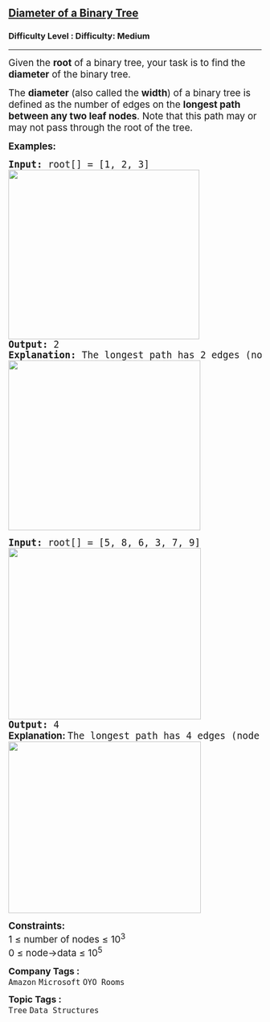 <h2><a href="https://www.geeksforgeeks.org/problems/diameter-of-binary-tree/1">Diameter of a Binary Tree</a></h2><h3>Difficulty Level : Difficulty: Medium</h3><hr><div class="problems_problem_content__Xm_eO"><p><span style="font-size: 14pt;">Given the <strong>root</strong> of a binary tree, your task is to find the <strong>diameter</strong> of the binary tree.</span></p>
<p><span style="font-size: 14pt;">The <strong data-start="279" data-end="291">diameter</strong> (also called the <strong data-start="309" data-end="318">width</strong>) of a binary tree is defined as the number of edges on the <strong data-start="378" data-end="421">longest path between any two leaf nodes</strong>. Note that this path may or may not pass through the root of the tree.</span></p>
<p><span style="font-size: 14pt;"><strong>Examples:</strong></span></p>
<pre><span style="font-size: 14pt;"><strong>Input: </strong>root[] = [1, 2, 3]<br><img src="https://media.geeksforgeeks.org/img-practice/prod/addEditProblem/897090/Web/Other/blobid0_1748677796.png" alt="" width="380" height="337">
<strong>Output: </strong>2<br><strong>Explanation: </strong>The longest path has 2 edges (node 2 -&gt; node 1 -&gt; node 3).<br><img src="https://media.geeksforgeeks.org/img-practice/prod/addEditProblem/897090/Web/Other/blobid1_1748677796.png" alt="" width="382" height="338"></span></pre>
<pre><span style="font-size: 14pt;"><strong>Input: </strong><span class="hljs-string">root[]</span> <span class="hljs-string">=</span> [<span class="hljs-number">5</span>, <span class="hljs-number">8</span>, <span class="hljs-number">6</span>, <span class="hljs-number">3</span>, <span class="hljs-number">7</span>, <span class="hljs-number">9</span>]<br><img src="https://media.geeksforgeeks.org/img-practice/prod/addEditProblem/897090/Web/Other/blobid2_1748677797.png" alt="" width="383" height="341">
<strong>Output: </strong>4</span><br><span style="font-size: 14pt;"><strong style="font-family: -apple-system, BlinkMacSystemFont, 'Segoe UI', Roboto, Oxygen, Ubuntu, Cantarell, 'Open Sans', 'Helvetica Neue', sans-serif;">Explanation: </strong>The longest path has 4 edges (node 3 -&gt; node 8 -&gt; node 5 -&gt; node 6 -&gt; node 9).<br><img src="https://media.geeksforgeeks.org/img-practice/prod/addEditProblem/897090/Web/Other/blobid3_1748677796.png" alt="" width="383" height="341"></span></pre>
<p><span style="font-size: 14pt;"><strong>Constraints:</strong><br>1 ≤ number of nodes ≤ 10<sup>3</sup><br>0 ≤ node-&gt;data ≤ 10<sup>5</sup></span></p></div><p><span style=font-size:18px><strong>Company Tags : </strong><br><code>Amazon</code>&nbsp;<code>Microsoft</code>&nbsp;<code>OYO Rooms</code>&nbsp;<br><p><span style=font-size:18px><strong>Topic Tags : </strong><br><code>Tree</code>&nbsp;<code>Data Structures</code>&nbsp;